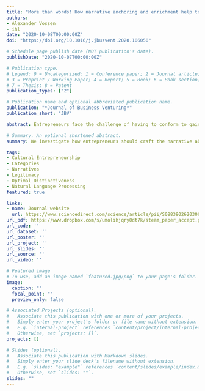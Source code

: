 ```yaml
---
title: "More than words! How narrative anchoring and enrichment help to balance differentiation and conformity of entrepreneurial products"
authors:
- Alexander Vossen
- ihl
date: "2020-10-08T00:00:00Z"
doi: "https://doi.org/10.1016/j.jbusvent.2020.106050"

# Schedule page publish date (NOT publication's date).
publishDate: "2020-10-07T00:00:00Z"

# Publication type.
# Legend: 0 = Uncategorized; 1 = Conference paper; 2 = Journal article;
# 3 = Preprint / Working Paper; 4 = Report; 5 = Book; 6 = Book section;
# 7 = Thesis; 8 = Patent
publication_types: ["2"]

# Publication name and optional abbreviated publication name.
publication: "*Journal of Business Venturing*"
publication_short: "JBV"

abstract: Entrepreneurs face the challenge of having to conform to gain legitimacy, while at the same time differentiating themselves to gain competitive advantage. We show how entrepreneurs can craft an entrepreneurial narrative to succeed in this task among the user audiences empowered to evaluate their products. Building on theories of categorization, optimal distinctiveness, and cultural entrepreneurship, we propose that entrepreneurs should utilize the narrative's semantic relations with cultural meanings of established products and categories. We measure these semantic relations using machine learning methods for natural language, applied to data on 2901 independent video game proposals compared to 11,651 established games. Our findings reveal that semantically anchoring a product's narrative in the cultural meaning of claimed categories can help to leverage the benefits of differentiation, especially when spanning multiple, atypical categories. When a product focuses on few categories, semantically enriching a narrative with unclaimed categories' cultural meaning makes them more favorable to additional, possibly fragmented audiences that would not have considered them otherwise. Our results point to a key theoretical role of cultural entrepreneurship in shaping audience evaluation of categorization and differentiation by entrepreneurial ventures. It provides guidelines for entrepreneurs for managing the trade-off between differentiation and adherence to established cultural norms

# Summary. An optional shortened abstract.
summary: We investigate how entrepreneurs should craft the narrative about their new ventures in order to position it successfully in the semantic space vis-à-vis incumbents and established market categories.

tags:
- Cultural Entrepreneurship
- Categories
- Narratives
- Legitimacy
- Optimal Distinctiveness
- Natural Language Processing
featured: true

links:
- name: Journal website
  url: https://www.sciencedirect.com/science/article/pii/S0883902620306583?dgcid=coauthor
url_pdf: https://www.dropbox.com/s/umolihjqry0dt7k/steam_paper_accept.pdf?dl=0
url_code: ''
url_dataset: ''
url_poster: ''
url_project: ''
url_slides: ''
url_source: ''
url_video: ''

# Featured image
# To use, add an image named `featured.jpg/png` to your page's folder. 
image:
  caption: ""
  focal_point: ""
  preview_only: false

# Associated Projects (optional).
#   Associate this publication with one or more of your projects.
#   Simply enter your project's folder or file name without extension.
#   E.g. `internal-project` references `content/project/internal-project/index.md`.
#   Otherwise, set `projects: []`.
projects: []

# Slides (optional).
#   Associate this publication with Markdown slides.
#   Simply enter your slide deck's filename without extension.
#   E.g. `slides: "example"` references `content/slides/example/index.md`.
#   Otherwise, set `slides: ""`.
slides: ""
---
```



